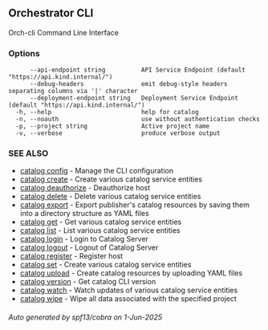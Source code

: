 ## Orchestrator CLI

Orch-cli Command Line Interface

### Options

```
      --api-endpoint string          API Service Endpoint (default "https://api.kind.internal/")
      --debug-headers                emit debug-style headers separating columns via '|' character
      --deployment-endpoint string   Deployment Service Endpoint (default "https://api.kind.internal/")
  -h, --help                         help for catalog
  -n, --noauth                       use without authentication checks
  -p, --project string               Active project name
  -v, --verbose                      produce verbose output
```

### SEE ALSO

* [catalog config](catalog_config.md)	 - Manage the CLI configuration
* [catalog create](catalog_create.md)	 - Create various catalog service entities
* [catalog deauthorize](catalog_deauthorize.md)	 - Deauthorize host
* [catalog delete](catalog_delete.md)	 - Delete various catalog service entities
* [catalog export](catalog_export.md)	 - Export publisher's catalog resources by saving them into a directory structure as YAML files
* [catalog get](catalog_get.md)	 - Get various catalog service entities
* [catalog list](catalog_list.md)	 - List various catalog service entities
* [catalog login](catalog_login.md)	 - Login to Catalog Server
* [catalog logout](catalog_logout.md)	 - Logout of Catalog Server
* [catalog register](catalog_register.md)	 - Register host
* [catalog set](catalog_set.md)	 - Create various catalog service entities
* [catalog upload](catalog_upload.md)	 - Create catalog resources by uploading YAML files
* [catalog version](catalog_version.md)	 - Get catalog CLI version
* [catalog watch](catalog_watch.md)	 - Watch updates of various catalog service entities
* [catalog wipe](catalog_wipe.md)	 - Wipe all data associated with the specified project

###### Auto generated by spf13/cobra on 1-Jun-2025
